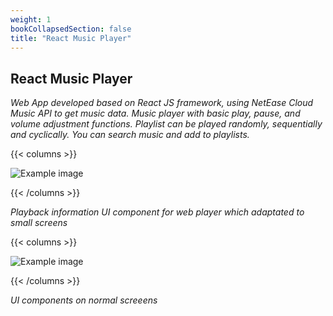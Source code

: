 ```yaml
---
weight: 1
bookCollapsedSection: false
title: "React Music Player"
---
```


## React Music Player

*Web App developed based on React JS framework, using NetEase Cloud Music API to get music data. Music player with basic play, pause, and volume adjustment functions. Playlist can be played randomly, sequentially and cyclically. You can search music and add to playlists.*

{{< columns >}} <!-- begin columns block -->

![Example image](/mp1.png)

{{< /columns >}}

*Playback information UI component for web player which adaptated to small screens*

{{< columns >}} <!-- begin columns block -->

![Example image](/mp2.png)

{{< /columns >}}

*UI components on normal screeens*	






